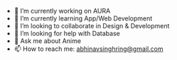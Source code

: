 - 🔭 I’m currently working on AURA
- 🌱 I’m currently learning App/Web Development
- 👯 I’m looking to collaborate in Design & Development
- 🤔 I’m looking for help with Database 
- 💬 Ask me about Anime
- 📫 How to reach me: abhinavsinghring@gmail.com

<!--
**abhinavsinghring/abhinavsinghring** is a ✨ _special_ ✨ repository because its `README.md` (this file) appears on your GitHub profile.

Here are some ideas to get you started:

- 🔭 I’m currently working on AURA
- 🌱 I’m currently learning App/Web Development
- 👯 I’m looking to collaborate in Design & Development
- 🤔 I’m looking for help with Database 
- 💬 Ask me about Anime
- 📫 How to reach me: abhinavsinghring@gmail.com
-->
